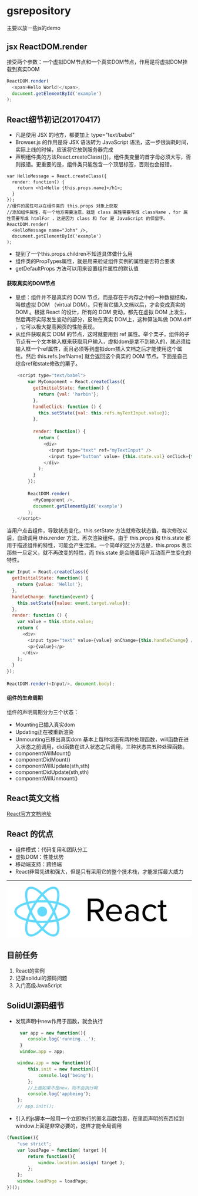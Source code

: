 # gsrepository
主要以放一些js的demo

## jsx ReactDOM.render
接受两个参数：一个虚拟DOM节点和一个真实DOM节点，作用是将虚拟DOM挂载到真实DOM

```javascript
ReactDOM.render(
  <span>Hello World!</span>,
  document.getElementById('example')
);
```

## React细节初记(20170417)
- 凡是使用 JSX 的地方，都要加上 type="text/babel"
- Browser.js 的作用是将 JSX 语法转为 JavaScript 语法，这一步很消耗时间，实际上线的时候，应该将它放到服务器完成
- 声明组件类的方法React.createClass({})，组件类变量的首字母必须大写，否则报错。更重要的是，组件类只能包含一个顶层标签，否则也会报错。
```
var HelloMessage = React.createClass({
  render: function() {
    return <h1>Hello {this.props.name}</h1>;
  }
});
//组件的属性可以在组件类的 this.props 对象上获取
//添加组件属性，有一个地方需要注意，就是 class 属性需要写成 className ，for 属性需要写成 htmlFor ，这是因为 class 和 for 是 JavaScript 的保留字。
ReactDOM.render(
  <HelloMessage name="John" />,
  document.getElementById('example')
);
```
- 提到了一个this.props.children不知道具体做什么用
- 组件类的PropTypes属性，就是用来验证组件实例的属性是否符合要求
- getDefaultProps 方法可以用来设置组件属性的默认值
#### 获取真实的DOM节点
- 思想：组件并不是真实的 DOM 节点，而是存在于内存之中的一种数据结构，叫做虚拟 DOM （virtual DOM）。只有当它插入文档以后，才会变成真实的 DOM 。根据 React 的设计，所有的 DOM 变动，都先在虚拟 DOM 上发生，然后再将实际发生变动的部分，反映在真实 DOM上，这种算法叫做 DOM diff ，它可以极大提高网页的性能表现。
- 从组件获取真实 DOM 的节点，这时就要用到 ref 属性。举个栗子，组件的子节点有一个文本输入框来获取用户输入，虚拟dom是拿不到输入的，就必须给输入框一个ref属性，而且必须等到虚拟dom插入文档之后才能使用这个属性。然后 this.refs.[refName] 就会返回这个真实的 DOM 节点。下面是自己综合ref和state修改的栗子。
```js
    <script type="text/babel">
		var MyComponent = React.createClass({
		  getInitialState: function() {
		    return {val: 'harbin'};
		  },
		  handleClick: function () {
		    this.setState({val: this.refs.myTextInput.value});
		  },

		  render: function() {
		    return (
		      <div>
		        <input type="text" ref="myTextInput" />
		        <input type="button" value= {this.state.val} onClick={this.handleClick} />
		      </div>
		    );
		  }
		});

		ReactDOM.render(
		  <MyComponent />,
		  document.getElementById('example')
		);
    </script>
```
当用户点击组件，导致状态变化，this.setState 方法就修改状态值，每次修改以后，自动调用 this.render 方法，再次渲染组件。由于 this.props 和 this.state 都用于描述组件的特性，可能会产生混淆。一个简单的区分方法是，this.props 表示那些一旦定义，就不再改变的特性，而 this.state 是会随着用户互动而产生变化的特性。
```js
var Input = React.createClass({
  getInitialState: function() {
    return {value: 'Hello!'};
  },
  handleChange: function(event) {
    this.setState({value: event.target.value});
  },
  render: function () {
    var value = this.state.value;
    return (
      <div>
        <input type="text" value={value} onChange={this.handleChange} />
        <p>{value}</p>
      </div>
    );
  }
});

ReactDOM.render(<Input/>, document.body);
```
#### 组件的生命周期
组件的声明周期分为三个状态：
- Mounting已插入真实dom
- Updating正在被重新渲染
- Unmounting已移出真实dom
基本上每种状态有两种处理函数，will函数在进入状态之前调用，did函数在进入状态之后调用，三种状态共五种处理函数。
- componentWillMount()
- componentDidMount()
- componentWillUpdate(sth,sth)
- componentDidUpdate(sth,sth)
- componentWillUnmount()

## React英文文档
[React官方文档地址](https://facebook.github.io/react/)

## React 的优点
- 组件模式：代码复用和团队分工
- 虚拟DOM：性能优势
- 移动端支持：跨终端
- React非常先进和强大，但是只有采用它的整个技术栈，才能发挥最大威力

---

![](./images/react-logo.png)

## 目前任务
1. React的实例
1. 记录solidui的源码问题
1. 入门高级JavaScript

## SolidUI源码细节
- 发现声明中new作用于函数，就会执行
```javascript
	 var app = new function(){
	 	console.log('running...');
	 }
	 window.app = app;
```

```javascript
	window.app = new function(){
		this.init = new function(){
			console.log('being');
		};
		//上面如果不是new，则不会执行啊
		console.log('appbeing');
	};
	// app.init();
```
- 引入的js脚本一般用一个立即执行的匿名函数包裹，在里面声明的东西挂到window上面是非常必要的，这样才能全局调用
```javascript
(function(){
	"use strict";
	var loadPage = function( target ){
		return function(){
			window.location.assign( target );
		};
	};
	window.loadPage = loadPage;
})();
```




